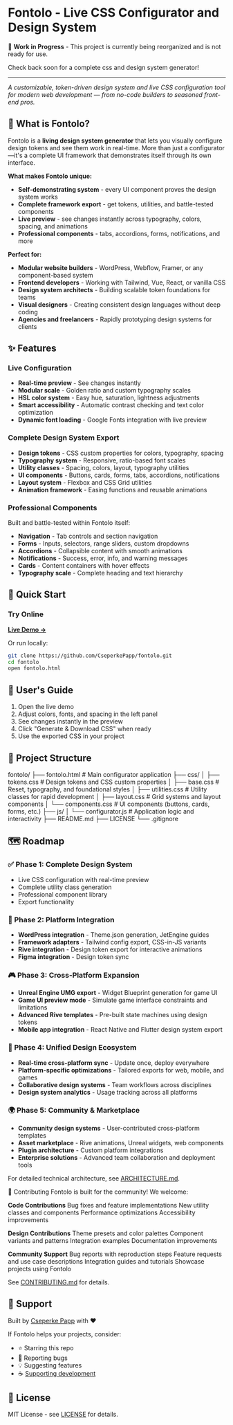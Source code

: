 # Fontolo - Live CSS Configurator and Design System

🚧 **Work in Progress** - This project is currently being reorganized and is not ready for use.

Check back soon for a complete css and design system generator!

---

*A customizable, token-driven design system and live CSS configuration tool for modern web development — from no-code builders to seasoned front-end pros.*

## 🎯 What is Fontolo?

Fontolo is a **living design system generator** that lets you visually configure design tokens and see them work in real-time. More than just a configurator—it's a complete UI framework that demonstrates itself through its own interface.

**What makes Fontolo unique:**
- **Self-demonstrating system** - every UI component proves the design system works
- **Complete framework export** - get tokens, utilities, and battle-tested components
- **Live preview** - see changes instantly across typography, colors, spacing, and animations
- **Professional components** - tabs, accordions, forms, notifications, and more

**Perfect for:**
- **Modular website builders** - WordPress, Webflow, Framer, or any component-based system
- **Frontend developers** - Working with Tailwind, Vue, React, or vanilla CSS
- **Design system architects** - Building scalable token foundations for teams
- **Visual designers** - Creating consistent design languages without deep coding
- **Agencies and freelancers** - Rapidly prototyping design systems for clients

## ✨ Features

### **Live Configuration**
- **Real-time preview** - See changes instantly
- **Modular scale** - Golden ratio and custom typography scales  
- **HSL color system** - Easy hue, saturation, lightness adjustments
- **Smart accessibility** - Automatic contrast checking and text color optimization
- **Dynamic font loading** - Google Fonts integration with live preview

### **Complete Design System Export**
- **Design tokens** - CSS custom properties for colors, typography, spacing
- **Typography system** - Responsive, ratio-based font scales
- **Utility classes** - Spacing, colors, layout, typography utilities
- **UI components** - Buttons, cards, forms, tabs, accordions, notifications
- **Layout system** - Flexbox and CSS Grid utilities
- **Animation framework** - Easing functions and reusable animations

### **Professional Components**
Built and battle-tested within Fontolo itself:
- **Navigation** - Tab controls and section navigation
- **Forms** - Inputs, selectors, range sliders, custom dropdowns
- **Accordions** - Collapsible content with smooth animations
- **Notifications** - Success, error, info, and warning messages
- **Cards** - Content containers with hover effects
- **Typography scale** - Complete heading and text hierarchy

## 🚀 Quick Start

### **Try Online**

**[Live Demo →](https://cseperkepapp.github.io/fontolo/index.html)**

Or run locally:
```bash
git clone https://github.com/CseperkePapp/fontolo.git
cd fontolo
open fontolo.html
```

## 📖 User's Guide

1. Open the live demo
2. Adjust colors, fonts, and spacing in the left panel
3. See changes instantly in the preview
4. Click "Generate & Download CSS" when ready
5. Use the exported CSS in your project

## 📁 Project Structure
fontolo/
├── fontolo.html              # Main configurator application
├── css/
│   ├── tokens.css            # Design tokens and CSS custom properties
│   ├── base.css              # Reset, typography, and foundational styles
│   ├── utilities.css         # Utility classes for rapid development
│   ├── layout.css            # Grid systems and layout components
│   └── components.css        # UI components (buttons, cards, forms, etc.)
├── js/
│   └── configurator.js       # Application logic and interactivity
├── README.md
├── LICENSE
└── .gitignore

## 🗺️ Roadmap

### **✅ Phase 1: Complete Design System**
- Live CSS configuration with real-time preview
- Complete utility class generation
- Professional component library
- Export functionality

### **🔄 Phase 2: Platform Integration**
- **WordPress integration** - Theme.json generation, JetEngine guides
- **Framework adapters** - Tailwind config export, CSS-in-JS variants
- **Rive integration** - Design token export for interactive animations
- **Figma integration** - Design token sync

### **🎮 Phase 3: Cross-Platform Expansion**
- **Unreal Engine UMG export** - Widget Blueprint generation for game UI
- **Game UI preview mode** - Simulate game interface constraints and limitations
- **Advanced Rive templates** - Pre-built state machines using design tokens
- **Mobile app integration** - React Native and Flutter design system export

### **🚀 Phase 4: Unified Design Ecosystem**
- **Real-time cross-platform sync** - Update once, deploy everywhere
- **Platform-specific optimizations** - Tailored exports for web, mobile, and games
- **Collaborative design systems** - Team workflows across disciplines
- **Design system analytics** - Usage tracking across all platforms

### **🌍 Phase 5: Community & Marketplace**
- **Community design systems** - User-contributed cross-platform templates
- **Asset marketplace** - Rive animations, Unreal widgets, web components
- **Plugin architecture** - Custom platform integrations
- **Enterprise solutions** - Advanced team collaboration and deployment tools

For detailed technical architecture, see [ARCHITECTURE.md](docs/ARCHITECTURE.md).

🤝 Contributing
Fontolo is built for the community! We welcome:

**Code Contributions**
Bug fixes and feature implementations
New utility classes and components
Performance optimizations
Accessibility improvements

**Design Contributions**
Theme presets and color palettes
Component variants and patterns
Integration examples
Documentation improvements

**Community Support**
Bug reports with reproduction steps
Feature requests and use case descriptions
Integration guides and tutorials
Showcase projects using Fontolo

See [CONTRIBUTING.md](CONTRIBUTING.md) for details.

## 💖 Support

Built by [Cseperke Papp](https://github.com/CseperkePapp) with ❤️

If Fontolo helps your projects, consider:
- ⭐ Starring this repo
- 🐛 Reporting bugs
- 💡 Suggesting features
- ☕ [Supporting development](https://github.com/sponsors/CseperkePapp)

## 📄 License

MIT License - see [LICENSE](LICENSE) for details.
